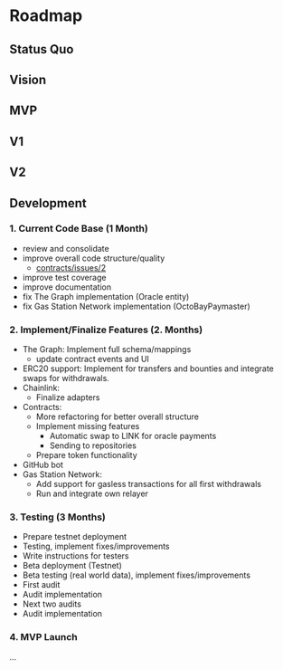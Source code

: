 # Roadmap

## Status Quo

## Vision

## MVP

## V1

## V2

## Development

### 1. Current Code Base (1 Month)

- review and consolidate
- improve overall code structure/quality
  - [contracts/issues/2](https://github.com/OctoBay/contracts/issues/2)
- improve test coverage
- improve documentation
- fix The Graph implementation (Oracle entity)
- fix Gas Station Network implementation (OctoBayPaymaster)

### 2. Implement/Finalize Features (2. Months)
  
- The Graph: Implement full schema/mappings
  - update contract events and UI
- ERC20 support: Implement for transfers and bounties and integrate swaps for withdrawals.
- Chainlink:
  - Finalize adapters
- Contracts:
  - More refactoring for better overall structure
  - Implement missing features
    - Automatic swap to LINK for oracle payments
    - Sending to repositories
  - Prepare token functionality
- GitHub bot
- Gas Station Network:
  - Add support for gasless transactions for all first withdrawals
  - Run and integrate own relayer

### 3. Testing (3 Months)

- Prepare testnet deployment
- Testing, implement fixes/improvements
- Write instructions for testers
- Beta deployment (Testnet)
- Beta testing (real world data), implement fixes/improvements
- First audit
- Audit implementation
- Next two audits
- Audit implementation

### 4. MVP Launch

...